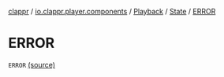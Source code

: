 [clappr](../../../index.md) / [io.clappr.player.components](../../index.md) / [Playback](../index.md) / [State](index.md) / [ERROR](.)

# ERROR

`ERROR` [(source)](https://github.com/clappr/clappr-android/tree/dev/clappr/src/main/kotlin/io/clappr/player/components/Playback.kt#L15)